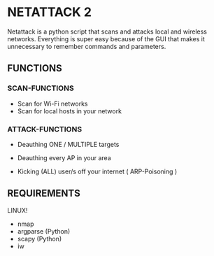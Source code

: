 # NETATTACK 2
Netattack is a python script that scans and attacks local and wireless networks. 
Everything is super easy because of the GUI that makes it unnecessary to remember commands and parameters.

## FUNCTIONS
### SCAN-FUNCTIONS
- Scan for Wi-Fi networks
- Scan for local hosts in your network

### ATTACK-FUNCTIONS
- Deauthing ONE / MULTIPLE targets
- Deauthing every AP in your area 

- Kicking (ALL) user/s off your internet ( ARP-Poisoning )

## REQUIREMENTS

LINUX!

- nmap
- argparse (Python)
- scapy (Python)
- iw
